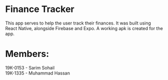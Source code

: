 # Finance Tracker

This app serves to help the user track their finances. It was built using React Native, alongside Firebase and Expo. A working apk is created for the app.

# Members:

19K-0153 - Sarim Sohail  
19K-1335 - Muhammad Hassan
